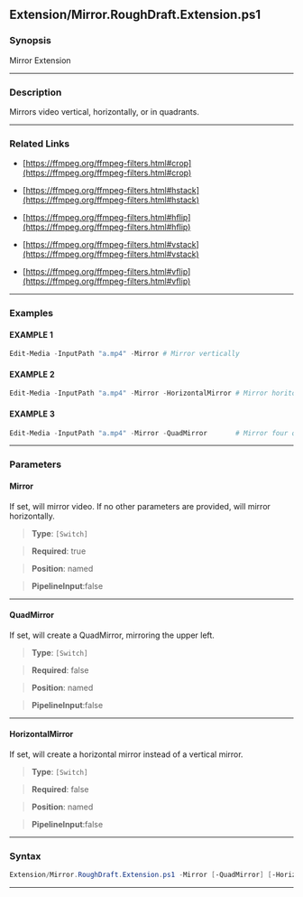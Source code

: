 
Extension/Mirror.RoughDraft.Extension.ps1
-----------------------------------------
### Synopsis
Mirror Extension

---
### Description

Mirrors video vertical, horizontally, or in quadrants.

---
### Related Links
* [https://ffmpeg.org/ffmpeg-filters.html#crop](https://ffmpeg.org/ffmpeg-filters.html#crop)



* [https://ffmpeg.org/ffmpeg-filters.html#hstack](https://ffmpeg.org/ffmpeg-filters.html#hstack)



* [https://ffmpeg.org/ffmpeg-filters.html#hflip](https://ffmpeg.org/ffmpeg-filters.html#hflip)



* [https://ffmpeg.org/ffmpeg-filters.html#vstack](https://ffmpeg.org/ffmpeg-filters.html#vstack)



* [https://ffmpeg.org/ffmpeg-filters.html#vflip](https://ffmpeg.org/ffmpeg-filters.html#vflip)



---
### Examples
#### EXAMPLE 1
```PowerShell
Edit-Media -InputPath "a.mp4" -Mirror # Mirror vertically
```

#### EXAMPLE 2
```PowerShell
Edit-Media -InputPath "a.mp4" -Mirror -HorizontalMirror # Mirror horitonztally
```

#### EXAMPLE 3
```PowerShell
Edit-Media -InputPath "a.mp4" -Mirror -QuadMirror       # Mirror four quadrants.
```

---
### Parameters
#### **Mirror**

If set, will mirror video.  If no other parameters are provided, will mirror horizontally.



> **Type**: ```[Switch]```

> **Required**: true

> **Position**: named

> **PipelineInput**:false



---
#### **QuadMirror**

If set, will create a QuadMirror, mirroring the upper left.



> **Type**: ```[Switch]```

> **Required**: false

> **Position**: named

> **PipelineInput**:false



---
#### **HorizontalMirror**

If set, will create a horizontal mirror instead of a vertical mirror.



> **Type**: ```[Switch]```

> **Required**: false

> **Position**: named

> **PipelineInput**:false



---
### Syntax
```PowerShell
Extension/Mirror.RoughDraft.Extension.ps1 -Mirror [-QuadMirror] [-HorizontalMirror] [<CommonParameters>]
```
---




